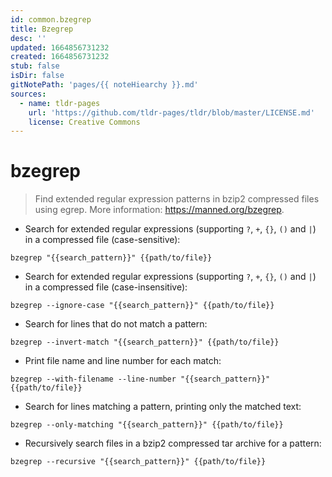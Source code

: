 ```yaml
---
id: common.bzegrep
title: Bzegrep
desc: ''
updated: 1664856731232
created: 1664856731232
stub: false
isDir: false
gitNotePath: 'pages/{{ noteHiearchy }}.md'
sources:
  - name: tldr-pages
    url: 'https://github.com/tldr-pages/tldr/blob/master/LICENSE.md'
    license: Creative Commons
---
```

# bzegrep

> Find extended regular expression patterns in bzip2 compressed files using egrep.
> More information: <https://manned.org/bzegrep>.

- Search for extended regular expressions (supporting `?`, `+`, `{}`, `()` and `|`) in a compressed file (case-sensitive):

`bzegrep "{{search_pattern}}" {{path/to/file}}`

- Search for extended regular expressions (supporting `?`, `+`, `{}`, `()` and `|`) in a compressed file (case-insensitive):

`bzegrep --ignore-case "{{search_pattern}}" {{path/to/file}}`

- Search for lines that do not match a pattern:

`bzegrep --invert-match "{{search_pattern}}" {{path/to/file}}`

- Print file name and line number for each match:

`bzegrep --with-filename --line-number "{{search_pattern}}" {{path/to/file}}`

- Search for lines matching a pattern, printing only the matched text:

`bzegrep --only-matching "{{search_pattern}}" {{path/to/file}}`

- Recursively search files in a bzip2 compressed tar archive for a pattern:

`bzegrep --recursive "{{search_pattern}}" {{path/to/file}}`

